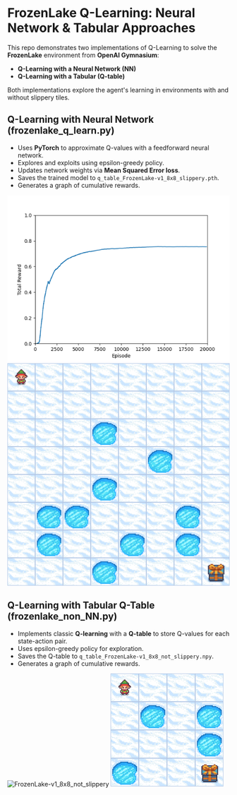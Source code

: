 # FrozenLake Q-Learning: Neural Network & Tabular Approaches

This repo demonstrates two implementations of Q-Learning to solve the **FrozenLake** environment from **OpenAI Gymnasium**:
- **Q-Learning with a Neural Network (NN)**  
- **Q-Learning with a Tabular (Q-table)** 

Both implementations explore the agent's learning in environments with and without slippery tiles.

## Q-Learning with Neural Network (frozenlake_q_learn.py)
- Uses **PyTorch** to approximate Q-values with a feedforward neural network.
- Explores and exploits using epsilon-greedy policy.
- Updates network weights via **Mean Squared Error loss**.
- Saves the trained model to `q_table_FrozenLake-v1_8x8_slippery.pth`.
- Generates a graph of cumulative rewards.

![FrozenLake-v1_8x8_slippery](./FrozenLake-v1_8x8_slippery_graph_NN.png)
![Gameplay](./FrozenLake-v1_8x8_slippery.gif)

## Q-Learning with Tabular Q-Table (frozenlake_non_NN.py)
- Implements classic **Q-learning** with a **Q-table** to store Q-values for each state-action pair.
- Uses epsilon-greedy policy for exploration.
- Saves the Q-table to `q_table_FrozenLake-v1_8x8_not_slippery.npy`.
- Generates a graph of cumulative rewards.

![FrozenLake-v1_8x8_not_slippery](./FrozenLake-v1_8x8_not_slippery_graph_q-table.png)
![Gameplay](./FrozenLake-v1_4x4_non_slipper.gif)






